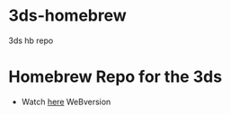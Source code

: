 # 3ds-homebrew
3ds hb repo

# Homebrew Repo for the 3ds
- Watch [here](http://3ds.apps.fortheusers.org/) WeBversion
